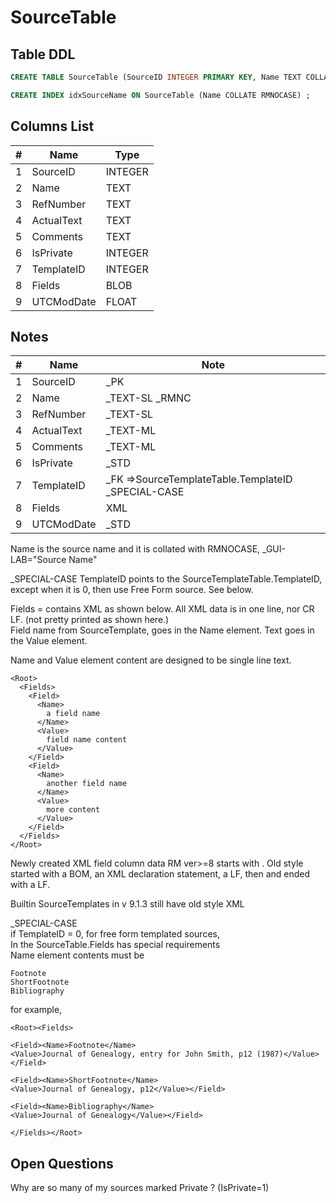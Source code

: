 # SourceTable

## Table DDL

``` SQL
CREATE TABLE SourceTable (SourceID INTEGER PRIMARY KEY, Name TEXT COLLATE RMNOCASE, RefNumber TEXT, ActualText TEXT, Comments TEXT, IsPrivate INTEGER, TemplateID INTEGER, Fields BLOB, UTCModDate FLOAT );

CREATE INDEX idxSourceName ON SourceTable (Name COLLATE RMNOCASE) ;
```

## Columns List

| #   | Name       | Type    |
| --- | ---------- | ------- |
| 1   | SourceID   | INTEGER |
| 2   | Name       | TEXT    |
| 3   | RefNumber  | TEXT    |
| 4   | ActualText | TEXT    |
| 5   | Comments   | TEXT    |
| 6   | IsPrivate  | INTEGER |
| 7   | TemplateID | INTEGER |
| 8   | Fields     | BLOB    |
| 9   | UTCModDate | FLOAT   |

## Notes

| #   | Name       | Note                                               |
| --- | ---------- | -------------------------------------------------- |
| 1   | SourceID   | _PK                                                |
| 2   | Name       | _TEXT-SL  _RMNC                                    |
| 3   | RefNumber  | _TEXT-SL                                           |
| 4   | ActualText | _TEXT-ML                                           |
| 5   | Comments   | _TEXT-ML                                           |
| 6   | IsPrivate  | _STD                                               |
| 7   | TemplateID | _FK =>SourceTemplateTable.TemplateID _SPECIAL-CASE |
| 8   | Fields     | XML                                                |
| 9   | UTCModDate | _STD                                               |


Name is the source name and it is collated with RMNOCASE, _GUI-LAB="Source Name"

_SPECIAL-CASE
TemplateID points to the SourceTemplateTable.TemplateID, except when it is 0, then use Free Form source. See below.


Fields = contains XML as shown below. All XML data is in one line, nor CR LF. (not pretty printed as shown here.)\
Field name from SourceTemplate, goes in the Name element.
Text goes in the Value element. 

Name and Value element content are designed to be single line text.

```
<Root>
  <Fields>
    <Field>
      <Name>
        a field name
      </Name>
      <Value>
        field name content
      </Value>
    </Field>
    <Field>
      <Name>
        another field name
      </Name>
      <Value>
        more content
      </Value>
    </Field>
  </Fields>
</Root>
```
Newly created XML field column data RM ver>=8 starts with <Root>.
Old style started with a BOM, an XML declaration statement, a LF, then <Root> and ended with a LF.

Builtin SourceTemplates in v 9.1.3 still have old style XML


_SPECIAL-CASE\
if TemplateID = 0, for free form templated sources, \
In the SourceTable.Fields has special requirements\
Name element contents must be
```
Footnote
ShortFootnote
Bibliography
```
for example, 
```
<Root><Fields>

<Field><Name>Footnote</Name>
<Value>Journal of Genealogy, entry for John Smith, p12 (1987)</Value></Field>

<Field><Name>ShortFootnote</Name>
<Value>Journal of Genealogy, p12</Value></Field>

<Field><Name>Bibliography</Name>
<Value>Journal of Genealogy</Value></Field>

</Fields></Root>
```

## Open Questions
Why are so many of my sources marked Private ? (IsPrivate=1)

